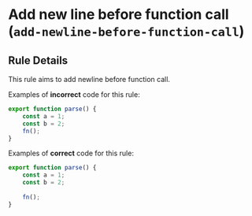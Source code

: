 # Add new line before function call (`add-newline-before-function-call`)

## Rule Details

This rule aims to add newline before function call.

Examples of **incorrect** code for this rule:

```js
export function parse() {
    const a = 1;
    const b = 2;
    fn();
}
```

Examples of **correct** code for this rule:

```js
export function parse() {
    const a = 1;
    const b = 2;
    
    fn();
}
```
